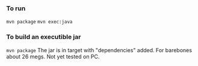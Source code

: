 ### To run

`mvn package`
`mvn exec:java`

### To build an executible jar

`mvn package`
The jar is in target with "dependencies" added.  For barebones about 26 megs.  Not yet tested on PC.

